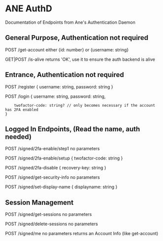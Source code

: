 # ANE AuthD 

Documentation of Endpoints from Ane's Authentication Daemon

## General Purpose, Authentication not required

POST /get-account
    either
        {id: number}
    or 
        {username: string}

GET|POST /is-alive
    returns 'OK', use it to ensure the auth backend is alive

##  Entrance, Authentication not required

POST /register
    {
        username: string,
        password: string
    }

POST /login
    {
        username: string,
        password: string,

        twofactor-code: string? // only becomes necessary if the account has 2FA enabled
    }


## Logged In Endpoints, (Read the name, auth needed)

POST /signed/2fa-enable/step1
    no parameters

POST /signed/2fa-enable/setup
    {
        twofactor-code: string
    }

POST /signed/2fa-disable
    {
        recovery-key: string
    }

POST /signed/get-security-info
    no parameters

POST /signed/set-display-name
    {
        displayname: string
    }

## Session Management

POST /signed/get-sessions
    no parameters

POST /signed/delete-sessions
    no parameters

POST /signed/me
    no parameters
    returns an Account Info (like get-account)